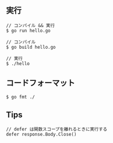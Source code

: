 ## 実行

```
// コンパイル && 実行
$ go run hello.go

// コンパイル
$ go build hello.go

// 実行
$ ./hello
```

## コードフォーマット

```
$ go fmt ./
```

## Tips

```
// defer は関数スコープを離れるときに実行する
defer response.Body.Close()
```
